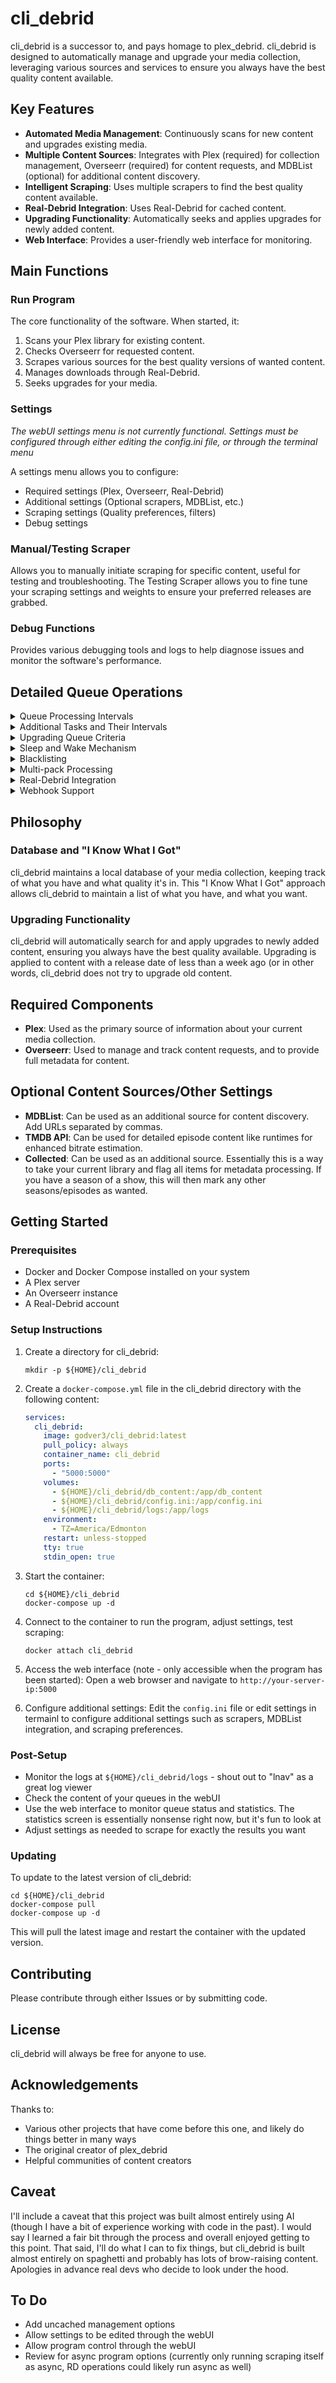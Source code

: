 # cli_debrid

cli_debrid is a successor to, and pays homage to plex_debrid. cli_debrid is designed to automatically manage and upgrade your media collection, leveraging various sources and services to ensure you always have the best quality content available.

## Key Features

- **Automated Media Management**: Continuously scans for new content and upgrades existing media.
- **Multiple Content Sources**: Integrates with Plex (required) for collection management, Overseerr (required) for content requests, and MDBList (optional) for additional content discovery.
- **Intelligent Scraping**: Uses multiple scrapers to find the best quality content available.
- **Real-Debrid Integration**: Uses Real-Debrid for cached content.
- **Upgrading Functionality**: Automatically seeks and applies upgrades for newly added content.
- **Web Interface**: Provides a user-friendly web interface for monitoring.

## Main Functions

### Run Program

The core functionality of the software. When started, it:

1. Scans your Plex library for existing content.
2. Checks Overseerr for requested content.
3. Scrapes various sources for the best quality versions of wanted content.
4. Manages downloads through Real-Debrid.
5. Seeks upgrades for your media.

### Settings

*The webUI settings menu is not currently functional. Settings must be configured through either editing the config.ini file, or through the terminal menu*

A settings menu allows you to configure:

- Required settings (Plex, Overseerr, Real-Debrid)
- Additional settings (Optional scrapers, MDBList, etc.)
- Scraping settings (Quality preferences, filters)
- Debug settings

### Manual/Testing Scraper

Allows you to manually initiate scraping for specific content, useful for testing and troubleshooting. The Testing Scraper allows you to fine tune your scraping settings and weights to ensure your preferred releases are grabbed.

### Debug Functions

Provides various debugging tools and logs to help diagnose issues and monitor the software's performance.

## Detailed Queue Operations
<details>
<summary>Queue Processing Intervals</summary>
<br>
cli_debrid processes different queues at various intervals to optimize performance and resource usage. Here are the default processing intervals for each queue:

- Wanted Queue: Every 5 seconds - Moves items to either Scraping or Unreleased queues
- Scraping Queue: Every 5 seconds - Searches for items and moves into Adding or Sleeping (if not found)
- Adding Queue: Every 5 seconds - Adds items to Real Debrid or moves into Sleeping (if failed)
- Checking Queue: Every 5 minutes (300 seconds) - Runs a Plex Recently Added scan and marks items as Collected if found. If an item isn't found for 6 hours move the item back into Wanted and mark the magnet as unwanted
- Sleeping Queue: Every 15 minutes (900 seconds) - Details below, used for items that have not yet been scraped successfully
- Upgrading Queue: Every 5 minutes (300 seconds) - Checks for items eligible for upgrades every 5 minutes

</details>
<details>
<summary>Additional Tasks and Their Intervals</summary>
<br>
Additional task information:

- Full Plex Scan: Every 1 hour (3600 seconds)
- Overseerr Wanted Content Check: Every 15 minutes (900 seconds)
- MDBList Wanted Content Check: Every 15 minutes (900 seconds)
- Debug Log: Every 1 minute (60 seconds)
- Refresh Release Dates: Every 1 hour (3600 seconds)
- Collected Wanted Content Check: Every 24 hours (86400 seconds)

</details>
<details>
<summary>Upgrading Queue Criteria</summary>
<br>
Items are added to the Upgrading Queue when:

- They are successfully added to Real-Debrid and moved to the Checking Queue.
- They were released within the past week

Items in the Upgrading Queue are processed every 60 minutes to check for potential quality upgrades for recently added content.
</details>
<details>
<summary>Sleep and Wake Mechanism</summary>
<br>
Items in the Sleeping Queue use a wake count system:

- Initial sleep duration: 30 minutes
- After each sleep cycle, the wake count for the item is incremented
- Default wake limit: 3 attempts (configurable in settings)
- If an item reaches the wake limit, it's moved to the Blacklisted state
- Items with a release date older than one week are also moved to the Blacklisted state

</details>
<details>
<summary>Blacklisting</summary>
<br>
Items are blacklisted (moved to the Blacklisted state) when:

- They exceed the wake limit in the Sleeping Queue
- Their release date is more than one week old and weren't found on first scrape

Blacklisted items are no longer processed by the queue system.
</details>
<details>
<summary>Multi-pack Processing</summary>
<br>
When a multi-pack result (e.g., a full season) is found:

- The original item is moved to the Checking Queue
- All matching episodes in the Wanted, Scraping, and Sleeping queues are also moved to the Checking Queue
- All moved items are added to the Upgrading Queue for potential future upgrades

</details>
<details>
<summary>Real-Debrid Integration</summary>
<br>
Items in the Adding Queue are checked for cache status on Real-Debrid
If an item is cached, it's added to Real-Debrid and moved to the Checking Queue
If Real-Debrid is unavailable, the item is moved to the Sleeping Queue to retry later

</details>
<details>
<summary>Webhook Support</summary>
<br>
cli_debrid supports webhooks from Overseerr:

- Receives notifications for new content requests
- Processes the webhook data and adds new items to the Wanted Queue

</details>

## Philosophy

### Database and "I Know What I Got"

cli_debrid maintains a local database of your media collection, keeping track of what you have and what quality it's in. This "I Know What I Got" approach allows cli_debrid to maintain a list of what you have, and what you want.

### Upgrading Functionality

cli_debrid will automatically search for and apply upgrades to newly added content, ensuring you always have the best quality available. Upgrading is applied to content with a release date of less than a week ago (or in other words, cli_debrid does not try to upgrade old content.

## Required Components

- **Plex**: Used as the primary source of information about your current media collection.
- **Overseerr**: Used to manage and track content requests, and to provide full metadata for content.

## Optional Content Sources/Other Settings

- **MDBList**: Can be used as an additional source for content discovery. Add URLs separated by commas.
- **TMDB API**: Can be used for detailed episode content like runtimes for enhanced bitrate estimation.
- **Collected**: Can be used as an additional source. Essentially this is a way to take your current library and flag all items for metadata processing. If you have a season of a show, this will then mark any other seasons/episodes as wanted.

## Getting Started

### Prerequisites

- Docker and Docker Compose installed on your system
- A Plex server
- An Overseerr instance
- A Real-Debrid account

### Setup Instructions

1. Create a directory for cli_debrid:
   ```
   mkdir -p ${HOME}/cli_debrid
   ```

2. Create a `docker-compose.yml` file in the cli_debrid directory with the following content:
   ```yaml
   services:
     cli_debrid:
       image: godver3/cli_debrid:latest
       pull_policy: always
       container_name: cli_debrid
       ports:
         - "5000:5000"
       volumes:
         - ${HOME}/cli_debrid/db_content:/app/db_content
         - ${HOME}/cli_debrid/config.ini:/app/config.ini
         - ${HOME}/cli_debrid/logs:/app/logs
       environment:
         - TZ=America/Edmonton
       restart: unless-stopped
       tty: true
       stdin_open: true
   ```

3. Start the container:
   ```
   cd ${HOME}/cli_debrid
   docker-compose up -d
   ```

4. Connect to the container to run the program, adjust settings, test scraping:

   ```
   docker attach cli_debrid
   ```

5. Access the web interface (note - only accessible when the program has been started):
   Open a web browser and navigate to `http://your-server-ip:5000`

6. Configure additional settings:
   Edit the `config.ini` file or edit settings in termainl to configure additional settings such as scrapers, MDBList integration, and scraping preferences.

### Post-Setup

- Monitor the logs at `${HOME}/cli_debrid/logs` - shout out to "lnav" as a great log viewer
- Check the content of your queues in the webUI
- Use the web interface to monitor queue status and statistics. The statistics screen is essentially nonsense right now, but it's fun to look at
- Adjust settings as needed to scrape for exactly the results you want

### Updating

To update to the latest version of cli_debrid:

```
cd ${HOME}/cli_debrid
docker-compose pull
docker-compose up -d
```

This will pull the latest image and restart the container with the updated version.

## Contributing

Please contribute through either Issues or by submitting code.

## License

cli_debrid will always be free for anyone to use.

## Acknowledgements

Thanks to:

- Various other projects that have come before this one, and likely do things better in many ways
- The original creator of plex_debrid
- Helpful communities of content creators

## Caveat

I'll include a caveat that this project was built almost entirely using AI (though I have a bit of experience working with code in the past). I would say I learned a fair bit through the process and overall enjoyed getting to this point. That said, I'll do what I can to fix things, but cli_debrid is built almost entirely on spaghetti and probably has lots of brow-raising content. Apologies in advance real devs who decide to look under the hood.

## To Do

- Add uncached management options
- Allow settings to be edited through the webUI
- Allow program control through the webUI
- Review for async program options (currently only running scraping itself as async, RD operations could likely run async as well)
